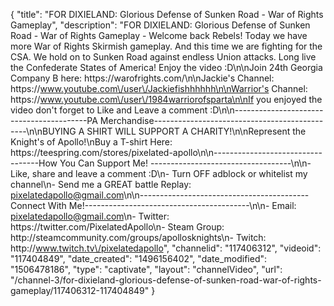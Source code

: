 {
    "title": "FOR DIXIELAND: Glorious Defense of Sunken Road - War of Rights Gameplay",
    "description": "FOR DIXIELAND: Glorious Defense of Sunken Road - War of Rights Gameplay - Welcome back Rebels!  Today we have more War of Rights Skirmish gameplay.  And this time we are fighting for the CSA.  We hold on to Sunken Road against endless Union attacks.  Long live the Confederate States of America!  Enjoy the video :D\n\nJoin 24th Georgia Company B here: https:\/\/warofrights.com\/\n\nJackie's Channel: https:\/\/www.youtube.com\/user\/Jackiefishhhhhh\n\nWarrior's Channel: https:\/\/www.youtube.com\/user\/1984warriorofsparta\n\nIf you enjoyed the video don't forget to Like and Leave a comment :D\n\n-----------------------------------------PA Merchandise----------------------------------------------\n\nBUYING A SHIRT WILL SUPPORT A CHARITY!\n\nRepresent the Knight's of Apollo!\nBuy a T-shirt Here: https:\/\/teespring.com\/stores\/pixelated-apollo\n\n----------------------------------How You Can Support Me! -----------------------------------\n\n- Like, share and leave a comment :D\n- Turn OFF adblock or whitelist my channel\n- Send me a GREAT battle Replay: pixelatedapollo@gmail.com\n\n------------------------------------------Connect With Me!-----------------------------------------\n\n- Email: pixelatedapollo@gmail.com\n- Twitter: https:\/\/twitter.com\/PixelatedApollo\n- Steam Group:  http:\/\/steamcommunity.com\/groups\/apollosknights\n- Twitch: http:\/\/www.twitch.tv\/pixelatedapollo",
    "channelid": "117406312",
    "videoid": "117404849",
    "date_created": "1496156402",
    "date_modified": "1506478186",
    "type": "captivate",
    "layout": "channelVideo",
    "url": "\/channel-3\/for-dixieland-glorious-defense-of-sunken-road-war-of-rights-gameplay\/117406312-117404849"
}